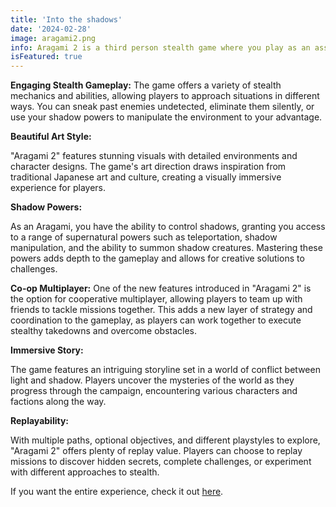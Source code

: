 ```yaml
---
title: 'Into the shadows'
date: '2024-02-28'
image: aragami2.png
info: Aragami 2 is a third person stealth game where you play as an assassin with the power to control the shadows. Join the shadow clan and fight the invader armies to protect your people. You are one of the last elite warriors of your kin, the Aragami.
isFeatured: true
---
```



**Engaging Stealth Gameplay:** 
The game offers a variety of stealth mechanics and abilities, allowing players to approach situations in different ways. You can sneak past enemies undetected, eliminate them silently, or use your shadow powers to manipulate the environment to your advantage.

**Beautiful Art Style:**

 "Aragami 2" features stunning visuals with detailed environments and character designs. The game's art direction draws inspiration from traditional Japanese art and culture, creating a visually immersive experience for players.


**Shadow Powers:** 

As an Aragami, you have the ability to control shadows, granting you access to a range of supernatural powers such as teleportation, shadow manipulation, and the ability to summon shadow creatures. Mastering these powers adds depth to the gameplay and allows for creative solutions to challenges.


**Co-op Multiplayer:** 
 One of the new features introduced in "Aragami 2" is the option for cooperative multiplayer, allowing players to team up with friends to tackle missions together. This adds a new layer of strategy and coordination to the gameplay, as players can work together to execute stealthy takedowns and overcome obstacles.


**Immersive Story:**

 The game features an intriguing storyline set in a world of conflict between light and shadow. Players uncover the mysteries of the world as they progress through the campaign, encountering various characters and factions along the way.


**Replayability:**

 With multiple paths, optional objectives, and different playstyles to explore, "Aragami 2" offers plenty of replay value. Players can choose to replay missions to discover hidden secrets, complete challenges, or experiment with different approaches to stealth.


If you want the entire experience, check it out [here](https://www.ubisoft.com/en-gb/game/far-cry/far-cry-3).